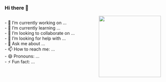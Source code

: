 ### Hi there 👋

<!--
**Marwan-9/marwan-9** is a ✨ _special_ ✨ repository because its `README.md` (this file) appears on your GitHub profile.
-->

<a href="https://imgbb.com/"><img src="https://i.ibb.co/DYJVRfY/aaa.png" width=200vw heigth=200vw  align="right"/></a>

<p style="float:left">
- 🔭 I’m currently working on ... <br>
- 🌱 I’m currently learning ...<br>
- 👯 I’m looking to collaborate on ...<br>
- 🤔 I’m looking for help with ...<br>
- 💬 Ask me about ...<br>
- 📫 How to reach me: ...<br>
- 😄 Pronouns: ...<br>
- ⚡ Fun fact: ...

</p>

